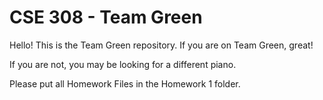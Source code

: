 # CSE 308 - Team Green

Hello! This is the Team Green repository. If you are on Team Green, great! 

If you are not, you may be looking for a different piano.

Please put all Homework Files in the Homework 1 folder.